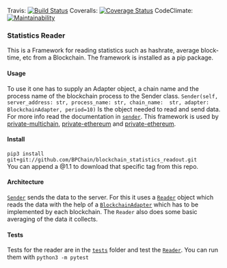 Travis: [![Build Status](https://travis-ci.org/BPChain/blockchain_statistics_readout.svg?branch=master)](https://travis-ci.org/BPChain/blockchain_statistics_readout)
Coveralls: [![Coverage Status](https://coveralls.io/repos/github/BPChain/blockchain_statistics_readout/badge.svg?branch=master)](https://coveralls.io/github/BPChain/blockchain_statistics_readout?branch=master)
CodeClimate: [![Maintainability](https://api.codeclimate.com/v1/badges/a9a3a37c323c0a0d945f/maintainability)](https://codeclimate.com/github/BPChain/blockchain_statistics_readout/maintainability)


### Statistics Reader
This is a Framework for reading statistics such as hashrate, average block-time, etc from a 
Blockchain. The framework is installed as a pip package. 

#### Usage
To use it one has to supply an Adapter object, a chain name and the process name of the blockchain
 process to the Sender class. `Sender(self, server_address: str, process_name: str, chain_name: 
 str, adapter: BlockchainAdapter, period=10)` Is the object needed to read and send data. For 
 more info read the documentation in [`sender`](statistics_reader/sender.py). This framework is 
 used by [private-multichain](https://github.com/BPChain/private-multichain), 
 [private-ethereum](https://github.com/BPChain/private-ethereum) and [private-ethereum](https://github.com/BPChain/private-xain). 
 
#### Install 
`pip3 install git+git://github.com/BPChain/blockchain_statistics_readout.git` <br>
You can append a @1.1 to download that specific tag from this repo.

#### Architecture 
 [`Sender`](statistics_reader/sender.py) sends the data to the server. For this it uses a 
 [`Reader`](statistics_reader/blockchain_reader.py) object which reads the data with the help of 
 a [`BlockchainAdapter`](statistics_reader/blockchain_adapter.py) which has to be implemented by 
 each blockchain. The `Reader` also does some basic averaging of the data it collects. 
 
 #### Tests
 Tests for the reader are in the [`tests`](statistics_reader/tests) folder and test the 
 [`Reader`](statistics_reader/blockchain_reader.py). You can run them with `python3 -m pytest` 